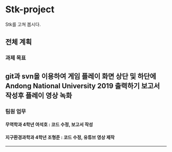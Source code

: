 # Stk-project
Stk를 고쳐 봅시다. 

##  전체 계획
### 과제 목표
git과 svn을 이용하여 게임 플레이 화면 상단 및 하단에 Andong National University 2019 출력하기
보고서 작성후 플레이 영상 녹화
---------------------------------
### 팀원 업무 
####  무역학과 4학년 여석호 : 코드 수정, 보고서 작성
####  지구환경과학과 4학년 조형준 : 코드 수정, 유튜브 영상 제작
---
